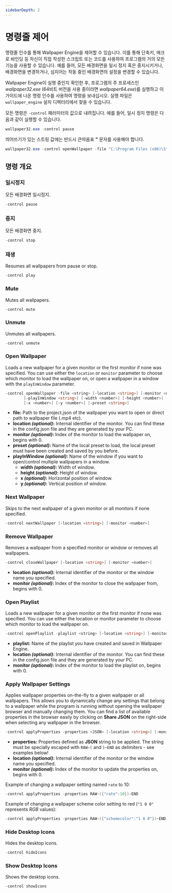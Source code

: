 ```yaml
---
sidebarDepth: 2
---
```


# 명령줄 제어

명령줄 인수를 통해 Wallpaper Engine을 제어할 수 있습니다. 이를 통해 단축키, 매크로 바인딩 등 자신이 직접 작성한 스크립트 또는 코드를 사용하여 프로그램의 거의 모든 기능을 사용할 수 있습니다. 예를 들어, 모든 배경화면을 일시 정지 혹은 중지시키거나, 배경화면을 변경하거나, 심지어는 작동 중인 배경화면의 설정을 변경할 수 있습니다.

Wallpaper Engine이 실행 중인지 확인한 후, 프로그램의 주 프로세스인 *wallpaper32.exe* (64비트 버전을 사용 중이라면 *wallpaper64.exe*)를 실행하고 이 가이드에 나온 명령 인수를 사용하여 명령을 보내십시오. 실행 파일은 `wallpaper_engine` 설치 디렉터리에서 찾을 수 있습니다.

모든 명령은 `-control` 패러미터의 값으로 내려집니다. 예를 들어, 일시 정지 명령은 다음과 같이 실행할 수 있습니다.

``` powershell
wallpaper32.exe -control pause
```

띄어쓰기가 있는 스트링 값에는 반드시 큰따옴표 **"** 문자를 사용해야 합니다.

``` powershell
wallpaper32.exe -control openWallpaper -file "C:\Program Files (x86)\Steam\steamapps\common\wallpaper_engine\projects\myprojects\myWallpaper\project.json"
```

## 명령 개요

### 일시정지

모든 배경화면 일시정지.

``` powershell
-control pause
```

### 중지

모든 배경화면 중지.

``` powershell
-control stop
```

### 재생

Resumes all wallpapers from pause or stop.

``` powershell
-control play
```

### Mute

Mutes all wallpapers.

``` powershell
-control mute
```

### Unmute

Unmutes all wallpapers.

``` powershell
-control unmute
```

### Open Wallpaper

Loads a new wallpaper for a given monitor or the first monitor if none was specified. You can use either the `location` or `monitor` parameter to choose which monitor to load the wallpaper on, or open a wallpaper in a window with the `playInWindow` parameter.

``` powershell
-control openWallpaper -file <string> [-location <string>] [-monitor <number>]
        [-playInWindow <string>] [-width <number>] [-height <number>]
        [-x <number>] [-y <number>] [-preset <string>]
```

* **file:** Path to the project.json of the wallpaper you want to open or direct path to wallpaper file (.mp4 etc).
* **location *(optional)*:** Internal identifier of the monitor. You can find these in the config.json file and they are generated by your PC.
* **monitor *(optional)*:** Index of the monitor to load the wallpaper on, begins with 0.
* **preset *(optional)*:** Name of the local preset to load, the local preset must have been created and saved by you before.
* **playInWindow *(optional)*:** Name of the window if you want to open/control multiple wallpapers in a window.
  * **width *(optional)*:** Width of window.
  * **height *(optional)*:** Height of window.
  * **x *(optional)*:** Horizontal position of window.
  * **y *(optional)*:** Vertical position of window.

### Next Wallpaper

Skips to the next wallpaper of a given monitor or all monitors if none specified.

``` powershell
-control nextWallpaper [-location <string>] [-monitor <number>]
```

### Remove Wallpaper

Removes a wallpaper from a specified monitor or window or removes all wallpapers.

``` powershell
-control closeWallpaper [-location <string>] [-monitor <number>]
```

* **location *(optional)*:** Internal identifier of the monitor or the window name you specified.
* **monitor *(optional)*:** Index of the monitor to close the wallpaper from, begins with 0.

### Open Playlist

Loads a new wallpaper for a given monitor or the first monitor if none was specified. You can use either the location or monitor parameter to choose which monitor to load the wallpaper on.

``` powershell
-control openPlaylist -playlist <string> [-location <string>] [-monitor <number>]
```

* **playlist:** Name of the playlist you have created and saved in Wallpaper Engine.
* **location *(optional)*:** Internal identifier of the monitor. You can find these in the config.json file and they are generated by your PC.
* **monitor *(optional)*:** Index of the monitor to load the playlist on, begins with 0.

### Apply Wallpaper Settings

Applies wallpaper properties on-the-fly to a given wallpaper or all wallpapers. This allows you to dynamically change any settings that belong to a wallpaper while the program is running without opening the wallpaper browser and manually changing them. You can find a list of available properties in the browser easily by clicking on **Share JSON** on the right-side when selecting any wallpaper in the browser.

``` powershell
-control applyProperties -properties <JSON> [-location <string>] [-monitor <number>]
```

* **properties:** Properties defined as **JSON** string to be applied. The string must be specially escaped with `RAW~(` and `)~END` as delimiters - see examples below!
* **location *(optional)*:** Internal identifier of the monitor or the window name you specified.
* **monitor *(optional)*:** Index of the monitor to update the properties on, begins with 0.

Example of changing a wallpaper setting named `rate` to 10:

``` cpp 
-control applyProperties -properties RAW~({"rate":10})~END
```

Example of changing a wallpaper scheme color setting to red (`"1 0 0"` represents *RGB* values):

``` cpp
-control applyProperties -properties RAW~({"schemecolor":"1 0 0"})~END
```

### Hide Desktop Icons

Hides the desktop icons.

``` powershell
-control hideIcons
```

### Show Desktop Icons

Shows the desktop icons.

``` powershell
-control showIcons
```

